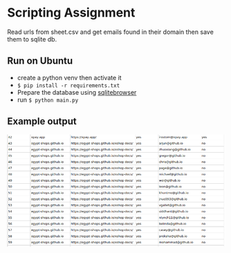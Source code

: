 # Scripting Assignment

Read urls from sheet.csv and get emails found in their domain then save them to sqlite db.

## Run on Ubuntu

- create a python venv then activate it
- `$ pip install -r requirements.txt`
- Prepare the database using [sqlitebrowser](https://sqlitebrowser.org/dl/)
- run `$ python main.py`

## Example output

![Output data example](./example_output.png)
